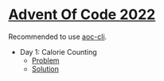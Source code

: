 # [Advent Of Code 2022](https://adventofcode.com/2022/)

Recommended to use [aoc-cli](https://github.com/scarvalhojr/aoc-cli).

- Day 1: Calorie Counting
  - [Problem](https://adventofcode.com/2022/day/1)
  - [Solution](src/Day01.kt)
